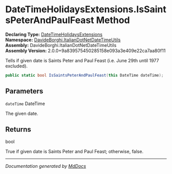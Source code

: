 ﻿<!--  
  <auto-generated>   
    The contents of this file were generated by a tool.  
    Changes to this file may be list if the file is regenerated  
  </auto-generated>   
-->

# DateTimeHolidaysExtensions.IsSaintsPeterAndPaulFeast Method

**Declaring Type:** [DateTimeHolidaysExtensions](../index.md)  
**Namespace:** [DavideBorghi.ItalianDotNetDateTimeUtils](../../index.md)  
**Assembly:** DavideBorghi.ItalianDotNetDateTimeUtils  
**Assembly Version:** 2.0.0+9a839575450285158e093a3e409e22ca7aa80f11

Tells if given date is Saints Peter and Paul Feast (i.e. June 29th until 1977 excluded).

```csharp
public static bool IsSaintsPeterAndPaulFeast(this DateTime dateTime);
```

## Parameters

`dateTime`  DateTime

The given date.

## Returns

bool

True if given date is Saints Peter and Paul Feast; otherwise, false.

___

*Documentation generated by [MdDocs](https://github.com/ap0llo/mddocs)*
